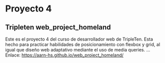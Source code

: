 # Proyecto 4 #
## Tripleten web_project_homeland ##
Este es el proyecto 4 del curso de desarrollador web de TripleTen. Esta hecho para practicar habilidades de posicionamiento con flexbox y grid, al igual que diseño web adaptativo mediante el uso de media queries.
...
Enlace: https://aarn-hs.github.io/web_project_homeland/
